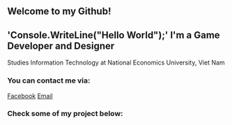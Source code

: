 ## Welcome to my Github!
'Console.WriteLine("Hello World");'
I'm a Game Developer and Designer
---
Studies Information Technology at National Economics University, Viet Nam
### You can contact me via:
[Facebook](https://www.facebook.com/ngtzzz/)
[Email](ngtzzz250403@gmail.com)
### Check some of my project below:
